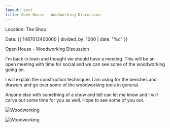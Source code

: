 ```yaml
---
layout: post
title: Open House - Woodworking Discussion
---
```


Location: The Shop

Date: {{ 1487012400000 | divided_by: 1000 | date: "%c" }}


Open House - Woodworking Discussion


I'm back in town and thought we should have a meeting.  This will be an open meeting with time for social and we can see some of the woodworking going on.

I will explain the construction techniques I am using for the benches and drawers and go over some of the woodworking tools in general. 

Anyone else with something of a show and tell can let me know and I will carve out some time for you as well.  Hope to see some of you out.

![Woodworking](/images/woodworking001.jpg)

![Woodworking](/images/woodworking002.jpg)

